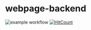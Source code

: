# webpage-backend
![example workflow](https://github.com/TraduSquare/webpage-backend/actions/workflows/generate-artifacts.yml/badge.svg) [![HitCount](https://hits.dwyl.com/TraduSquare/webpage-backend.svg)](https://hits.dwyl.com/{username}/{project-name}) 

